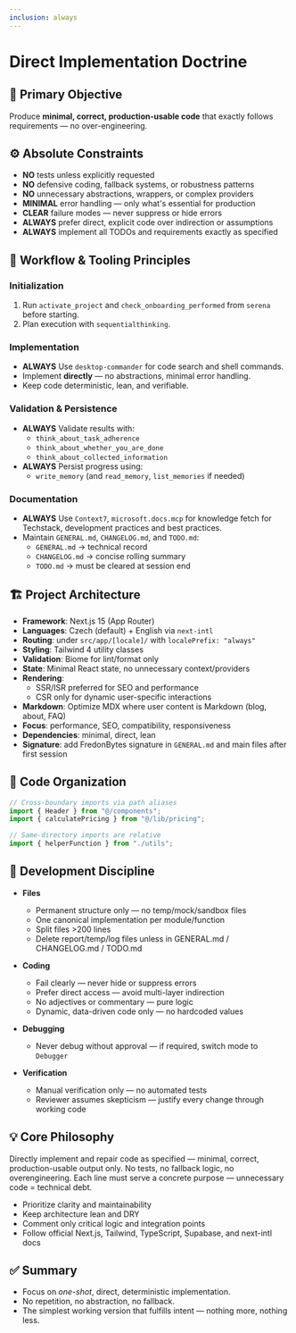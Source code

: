 ```yaml
---
inclusion: always
---
```

# Direct Implementation Doctrine

## 🎯 Primary Objective

Produce **minimal, correct, production-usable code** that exactly follows requirements — no over-engineering.

## ⚙️ Absolute Constraints

- **NO** tests unless explicitly requested  
- **NO** defensive coding, fallback systems, or robustness patterns  
- **NO** unnecessary abstractions, wrappers, or complex providers  
- **MINIMAL** error handling — only what's essential for production  
- **CLEAR** failure modes — never suppress or hide errors  
- **ALWAYS** prefer direct, explicit code over indirection or assumptions  
- **ALWAYS** implement all TODOs and requirements exactly as specified  

## 🧭 Workflow & Tooling Principles

### Initialization

1. Run `activate_project` and `check_onboarding_performed` from `serena` before starting.  
2. Plan execution with `sequentialthinking`.

### Implementation

- **ALWAYS** Use `desktop-commander` for code search and shell commands.  
- Implement **directly** — no abstractions, minimal error handling.  
- Keep code deterministic, lean, and verifiable.

### Validation & Persistence

- **ALWAYS** Validate results with:
  - `think_about_task_adherence`
  - `think_about_whether_you_are_done`
  - `think_about_collected_information`
- **ALWAYS** Persist progress using:
  - `write_memory` (and `read_memory`, `list_memories` if needed)

### Documentation

- **ALWAYS** Use `Context7`, `microsoft.docs.mcp` for knowledge fetch for Techstack, development practices and best practices.  
- Maintain `GENERAL.md`, `CHANGELOG.md`, and `TODO.md`:
  - `GENERAL.md` → technical record  
  - `CHANGELOG.md` → concise rolling summary  
  - `TODO.md` → must be cleared at session end  

## 🏗️ Project Architecture

- **Framework**: Next.js 15 (App Router)
- **Languages**: Czech (default) + English via `next-intl`
- **Routing**: under `src/app/[locale]/` with `localePrefix: "always"`
- **Styling**: Tailwind 4 utility classes
- **Validation**: Biome for lint/format only
- **State**: Minimal React state, no unnecessary context/providers
- **Rendering**:
  - SSR/ISR preferred for SEO and performance  
  - CSR only for dynamic user-specific interactions  
- **Markdown**: Optimize MDX where user content is Markdown (blog, about, FAQ)
- **Focus**: performance, SEO, compatibility, responsiveness
- **Dependencies**: minimal, direct, lean
- **Signature**: add FredonBytes signature in `GENERAL.md` and main files after first session

## 📁 Code Organization

```typescript
// Cross-boundary imports via path aliases
import { Header } from "@/components";
import { calculatePricing } from "@/lib/pricing";

// Same-directory imports are relative
import { helperFunction } from "./utils";
```

## 🧩 Development Discipline

- **Files**

  - Permanent structure only — no temp/mock/sandbox files
  - One canonical implementation per module/function
  - Split files >200 lines
  - Delete report/temp/log files unless in GENERAL.md / CHANGELOG.md / TODO.md

- **Coding**

  - Fail clearly — never hide or suppress errors
  - Prefer direct access — avoid multi-layer indirection
  - No adjectives or commentary — pure logic
  - Dynamic, data-driven code only — no hardcoded values

- **Debugging**

  - Never debug without approval — if required, switch mode to `Debugger`

- **Verification**

  - Manual verification only — no automated tests
  - Reviewer assumes skepticism — justify every change through working code

## 💡 Core Philosophy

Directly implement and repair code as specified — minimal, correct, production-usable output only.
No tests, no fallback logic, no overengineering.
Each line must serve a concrete purpose — unnecessary code = technical debt.

- Prioritize clarity and maintainability
- Keep architecture lean and DRY
- Comment only critical logic and integration points
- Follow official Next.js, Tailwind, TypeScript, Supabase, and next-intl docs

## ✅ Summary

- Focus on *one-shot*, direct, deterministic implementation.
- No repetition, no abstraction, no fallback.
- The simplest working version that fulfills intent — nothing more, nothing less.